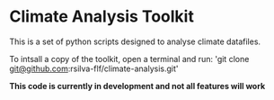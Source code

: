 # Climate Analysis Toolkit

This is a set of python scripts designed to analyse climate datafiles.

To intsall a copy of the toolkit, open a terminal and run:
'git clone git@github.com:rsilva-flf/climate-analysis.git'

**This code is currently in development and not all features will work**
